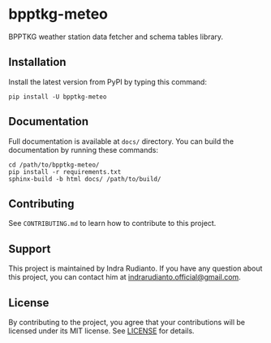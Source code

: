 # bpptkg-meteo

BPPTKG weather station data fetcher and schema tables library.

## Installation

Install the latest version from PyPI by typing this command:

    pip install -U bpptkg-meteo

## Documentation

Full documentation is available at `docs/` directory. You can build the
documentation by running these commands:

    cd /path/to/bpptkg-meteo/
    pip install -r requirements.txt
    sphinx-build -b html docs/ /path/to/build/

## Contributing

See `CONTRIBUTING.md` to learn how to contribute to this project.

## Support

This project is maintained by Indra Rudianto. If you have any question about
this project, you can contact him at <indrarudianto.official@gmail.com>.

## License

By contributing to the project, you agree that your contributions will be
licensed under its MIT license. See
[LICENSE](https://gitlab.com/bpptkg/bpptkg-meteo/blob/master/LICENSE) for
details.
